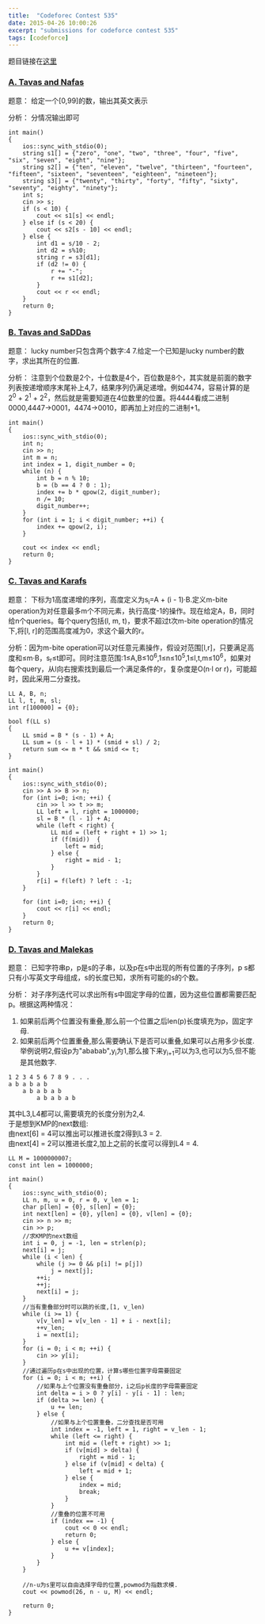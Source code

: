 ```yaml
---
title:  "Codeforec Contest 535"
date: 2015-04-26 10:00:26
excerpt: "submissions for codeforce contest 535"
tags: [codeforce]
---
```


题目链接在[这里](http://codeforces.com/contest/535)

<!--more-->

### [A. Tavas and Nafas](http://codeforces.com/contest/535/problem/A)

题意： 给定一个[0,99]的数，输出其英文表示

分析： 分情况输出即可

```
int main()
{
    ios::sync_with_stdio(0);
    string s1[] = {"zero", "one", "two", "three", "four", "five", "six", "seven", "eight", "nine"};
    string s2[] = {"ten", "eleven", "twelve", "thirteen", "fourteen", "fifteen", "sixteen", "seventeen", "eighteen", "nineteen"};
    string s3[] = {"twenty", "thirty", "forty", "fifty", "sixty", "seventy", "eighty", "ninety"};
    int s;
    cin >> s;
    if (s < 10) {
        cout << s1[s] << endl;
    } else if (s < 20) {
        cout << s2[s - 10] << endl;
    } else {
        int d1 = s/10 - 2;
        int d2 = s%10;
        string r = s3[d1];
        if (d2 != 0) {
            r += "-";
            r += s1[d2];
        }
        cout << r << endl;
    }
    return 0;
}
```

### [B. Tavas and SaDDas](http://codeforces.com/contest/535/problem/B)

题意： lucky number只包含两个数字:4 7.给定一个已知是lucky number的数字，求出其所在的位置.

分析： 注意到个位数是2个，十位数是4个，百位数是8个，其实就是前面的数字列表按递增顺序末尾补上4,7，结果序列仍满足递增。例如4474，容易计算的是2<sup>0</sup> + 2<sup>1</sup> + 2<sup>2</sup>，然后就是需要知道在4位数里的位置。将4444看成二进制0000,4447&rarr;0001，4474&rarr;0010，即再加上对应的二进制+1。

```
int main()
{
    ios::sync_with_stdio(0);
    int n;
    cin >> n;
    int m = n;
    int index = 1, digit_number = 0;
    while (n) {
        int b = n % 10;
        b = (b == 4 ? 0 : 1);
        index += b * qpow(2, digit_number);
        n /= 10;
        digit_number++;
    }
    for (int i = 1; i < digit_number; ++i) {
        index += qpow(2, i);
    }

    cout << index << endl;
    return 0;
}
```


### [C. Tavas and Karafs](http://codeforces.com/contest/535/problem/C)  

题意： 下标为1高度递增的序列，高度定义为s<sub>i</sub>=A + (i - 1)&middot;B.定义m-bite operation为对任意最多m个不同元素，执行高度-1的操作。现在给定A，B，同时给n个queries。每个query包括(l, m, t)，要求不超过t次m-bite operation的情况下,将[l, r]的范围高度减为0，求这个最大的r。

分析：因为m-bite operation可以对任意元素操作，假设对范围[l,r]，只要满足高度和&le;m&middot;B，s<sub>r</sub>&le;t即可。同时注意范围:1&le;A,B&le;10<sup>6</sup>,1&le;n&le;10<sup>5</sup>,1&le;l,t,m&le;10<sup>6</sup>，如果对每个query，从l向右搜索找到最后一个满足条件的r，复杂度是O(n&middot;l or r)，可能超时，因此采用二分查找。

```
LL A, B, n;
LL l, t, m, sl;
int r[100000] = {0};

bool f(LL s)
{
    LL smid = B * (s - 1) + A;
    LL sum = (s - l + 1) * (smid + sl) / 2;
    return sum <= m * t && smid <= t;
}

int main()
{
    ios::sync_with_stdio(0);
    cin >> A >> B >> n;
    for (int i=0; i<n; ++i) {
        cin >> l >> t >> m;
        LL left = l, right = 1000000;
        sl = B * (l - 1) + A;
        while (left < right) {
            LL mid = (left + right + 1) >> 1;
            if (f(mid))  {
                left = mid;
            } else {
                right = mid - 1;
            }
        }
        r[i] = f(left) ? left : -1;
    }

    for (int i=0; i<n; ++i) {
        cout << r[i] << endl;
    }
    return 0;
}
```

### [D. Tavas and Malekas](http://codeforces.com/contest/535/problem/D)  

题意： 已知字符串p，p是s的子串，以及p在s中出现的所有位置的子序列，p s都只有小写英文字母组成，s的长度已知，求所有可能的s的个数。

分析： 对子序列迭代可以求出所有s中固定字母的位置，因为这些位置都需要匹配p。根据这两种情况：  
1. 如果前后两个位置没有重叠,那么前一个位置之后len(p)长度填充为p，固定字母.  
2. 如果前后两个位置重叠,那么需要确认下是否可以重叠,如果可以占用多少长度.  
举例说明2,假设p为"ababab",y<sub>i</sub>为1,那么接下来y<sub>i+1</sub>可以为3,也可以为5,但不能是其他数字.    

```
1 2 3 4 5 6 7 8 9 . . .
a b a b a b
    a b a b a b
        a b a b a b
```
其中L3,L4都可以,需要填充的长度分别为2,4.  
于是想到KMP的next数组:  
由next[6] = 4可以推出可以推进长度2得到L3 = 2.    
由next[4] = 2可以推进长度2,加上之前的长度可以得到L4 = 4.  

```
LL M = 1000000007;
const int len = 1000000;

int main()
{
    ios::sync_with_stdio(0);
    LL n, m, u = 0, r = 0, v_len = 1;
    char p[len] = {0}, s[len] = {0};
    int next[len] = {0}, y[len] = {0}, v[len] = {0};
    cin >> n >> m;
    cin >> p;
    //求KMP的next数组
    int i = 0, j = -1, len = strlen(p);
    next[i] = j;
    while (i < len) {
        while (j >= 0 && p[i] != p[j])
            j = next[j];
        ++i;
        ++j;
        next[i] = j;
    }
    //当有重叠部分时可以跳的长度,[1, v_len)
    while (i >= 1) {
        v[v_len] = v[v_len - 1] + i - next[i];
        ++v_len;
        i = next[i];
    }
    for (i = 0; i < m; ++i) {
        cin >> y[i];
    }
    //通过遍历p在s中出现的位置，计算s哪些位置字母需要固定
    for (i = 0; i < m; ++i) {
        //如果与上个位置没有重叠部分，i之后p长度的字母需要固定
        int delta = i > 0 ? y[i] - y[i - 1] : len;
        if (delta >= len) {
            u += len;
        } else {
            //如果与上个位置重叠，二分查找是否可用
            int index = -1, left = 1, right = v_len - 1;
            while (left <= right) {
                int mid = (left + right) >> 1;
                if (v[mid] > delta) {
                    right = mid - 1;
                } else if (v[mid] < delta) {
                    left = mid + 1;
                } else {
                    index = mid;
                    break;
                }
            }
            //重叠的位置不可用
            if (index == -1) {
                cout << 0 << endl;
                return 0;
            } else {
                u += v[index];
            }
        }
    }

    //n-u为s里可以自由选择字母的位置,powmod为指数求模.
    cout << powmod(26, n - u, M) << endl;

    return 0;
}
```
